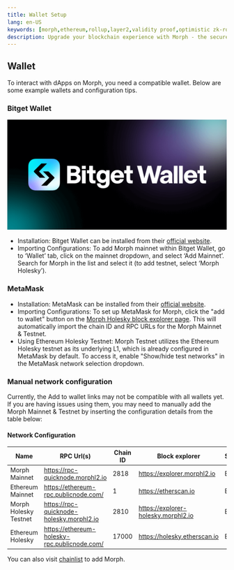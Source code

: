 ```yaml
---
title: Wallet Setup
lang: en-US
keywords: [morph,ethereum,rollup,layer2,validity proof,optimistic zk-rollup]
description: Upgrade your blockchain experience with Morph - the secure decentralized, cost0efficient, and high-performing optimistic zk-rollup solution. Try it now!
---
```


## Wallet

To interact with dApps on Morph, you need a compatible wallet. Below are some example wallets and configuration tips.


### Bitget Wallet

![Bitget Wallet](../../assets/docs/about/bitgetwallet.png)

- Installation: Bitget Wallet can be installed from their [official website](https://web3.bitget.com/en/wallet-download).
- Importing Configurations: To add Morph mainnet within Bitget Wallet, go to ‘Wallet’ tab, click on the mainnet dropdown, and select ‘Add Mainnet’. Search for Morph in the list and select it (to add testnet, select ‘Morph Holesky’).


### MetaMask


- Installation: MetaMask can be installed from their [official website](https://metamask.io/download/).
- Importing Configurations: To set up MetaMask for Morph, click the "add to wallet" button on the [Morph Holesky block explorer page](https://explorer.morphl2.io/). This will automatically import the chain ID and RPC URLs for the Morph Mainnet & Testnet.
- Using Ethereum Holesky Testnet: Morph Testnet utilizes the Ethereum Holesky testnet as its underlying L1, which is already configured in MetaMask by default. To access it, enable "Show/hide test networks" in the MetaMask network selection dropdown.



### Manual network configuration

Currently, the Add to wallet links may not be compatible with all wallets yet. If you are having issues using them, you may need to manually add the Morph Mainnet & Testnet by inserting the configuration details from the table below:


#### Network Configuration


| Name                      | RPC Url(s)                            | Chain ID | Block explorer             | Symbol |
| -------- | -------------------------- | ------------- | ---------- | ------------------------------------ |
| Morph Mainnet            | https://rpc-quicknode.morphl2.io       | 2818   | https://explorer.morphl2.io      | ETH      |
| Ethereum Mainnet            | https://ethereum-rpc.publicnode.com/       | 1   | https://etherscan.io      | ETH      |
| Morph Holesky Testnet             | https://rpc-quicknode-holesky.morphl2.io       | 2810    | https://explorer-holesky.morphl2.io      | ETH      |
| Ethereum Holesky            | https://ethereum-holesky-rpc.publicnode.com/       | 17000    | https://holesky.etherscan.io      | ETH      |


You can also visit [chainlist](https://chainlist.org/?chain=11155111&search=morph&testnets=true) to add Morph.